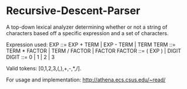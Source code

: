 # Recursive-Descent-Parser
A top-down lexical analyzer determining whether or not a string of characters based off a specific expression and a set of characters.

Expression used: 
EXP ::= EXP + TERM | EXP - TERM | TERM
TERM ::= TERM * FACTOR | TERM / FACTOR | FACTOR
FACTOR ::= ( EXP ) | DIGIT
DIGIT ::= 0 | 1 | 2 | 3

Valid tokens:
[0,1,2,3,(,),+,-,*,/].

For usage and implementation:
http://athena.ecs.csus.edu/~read/
